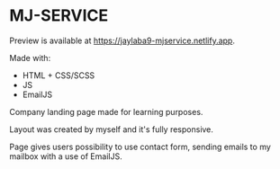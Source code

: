 # MJ-SERVICE

Preview is available at https://jaylaba9-mjservice.netlify.app.

Made with:
- HTML + CSS/SCSS
- JS
- EmailJS

Company landing page made for learning purposes.

Layout was created by myself and it's fully responsive.

Page gives users possibility to use contact form, sending emails to my mailbox with a use of EmailJS.
